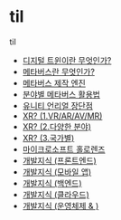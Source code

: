 # til

til
- [디지털 트윈이란 무엇인가?](https://velog.io/@seulblee/%EB%94%94%EC%A7%80%ED%84%B8-%ED%8A%B8%EC%9C%88%EC%9D%B4%EB%9E%80-%EB%AC%B4%EC%97%87%EC%9D%B8%EA%B0%80)
- [메타버스란 무엇인가?](https://velog.io/@seulblee/%EB%A9%94%ED%83%80%EB%B2%84%EC%8A%A4%EB%9E%80-%EB%AC%B4%EC%97%87%EC%9D%B8%EA%B0%80)
- [메타버스 제작 엔진](https://velog.io/@seulblee/%EB%A9%94%ED%83%80%EB%B2%84%EC%8A%A4-%EC%A0%9C%EC%9E%91-%EC%97%94%EC%A7%84)
- [분야별 메타버스 활용법](https://velog.io/@seulblee/%EB%B6%84%EC%95%BC%EB%B3%84-%EB%A9%94%ED%83%80%EB%B2%84%EC%8A%A4-%ED%99%9C%EC%9A%A9%EB%B2%95)
- [유니티 언리얼 장단점](https://velog.io/@seulblee/%EC%9C%A0%EB%8B%88%ED%8B%B0%EC%99%80-%EC%96%B8%EB%A6%AC%EC%96%BC-%EC%9E%A5%EB%8B%A8%EC%A0%90)
- [XR? (1.VR/AR/AV/MR)](https://velog.io/@seulblee/XR%EC%9D%B4%EB%9E%80)
- [XR? (2.다양한 분야)](https://velog.io/@seulblee/XR%EC%9D%B4%EB%9E%80-jzhemt17)
- [XR? (3.국가별)](https://velog.io/@seulblee/XR-3%EA%B5%AD%EA%B0%80%EB%B3%84)
- [마이크로소프트 홀로렌즈](https://velog.io/@seulblee/%EB%A7%88%EC%9D%B4%ED%81%AC%EB%A1%9C%EC%86%8C%ED%94%84%ED%8A%B8-%ED%99%80%EB%A1%9C%EB%A0%8C%EC%A6%88)
- [개발지식 (프론트엔드)](https://velog.io/@seulblee/%EA%B0%9C%EB%B0%9C%EC%A7%80%EC%8B%9D-%ED%94%84%EB%A1%A0%ED%8A%B8%EC%97%94%EB%93%9C)
- [개발지식 (모바일 앱)](https://velog.io/@seulblee/%EA%B0%9C%EB%B0%9C%EC%A7%80%EC%8B%9D-%EB%AA%A8%EB%B0%94%EC%9D%BC-%EC%95%B1)
- [개발지식 (백엔드)](https://velog.io/@seulblee/%EA%B0%9C%EB%B0%9C%EC%A7%80%EC%8B%9D-%EB%B0%B1%EC%97%94%EB%93%9C)
- [개발지식 (클라우드)](https://velog.io/@seulblee/%EA%B0%9C%EB%B0%9C%EC%A7%80%EC%8B%9D-%ED%81%B4%EB%9D%BC%EC%9A%B0%EB%93%9C)
- [개발지식 (운영체제 & )]()
